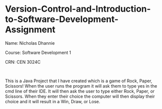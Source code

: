 # Version-Control-and-Introduction-to-Software-Development-Assignment
<p>Name: Nicholas Dhannie</p>
<p>Course: Software Development 1</p>
<p>CRN: CEN 3024C </p>
<br>

<p>This is a Java Project that I have created which is a game of Rock, Paper, Scissors!
When the user runs the program it will ask them to type yes in the cmd line of their IDE. 
It will then ask the user to type either Rock, Paper, or Scissors. When they enter their choice 
the computer will then display their choice and it will result in a Win, Draw, or Lose.</p>
